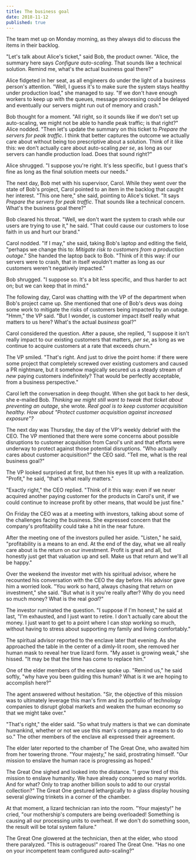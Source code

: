```yaml
---
title: The business goal
date: 2018-11-12
published: true
---
```


The team met up on Monday morning, as they always did to discuss the items in
their backlog.

"Let's talk about Alice's ticket," said Bob, the product owner. "Alice, the
summary here says _Configure auto-scaling_. That sounds like a technical
solution. Remind me, what's the actual business goal there?"

Alice fidgeted in her seat, as all engineers do under the light of a business
person's attention. "Well, I guess it's to make sure the system stays healthy
under production load," she managed to say. "If we don't have enough workers to
keep up with the queues, message processing could be delayed and eventually our
servers might run out of memory and crash."

Bob thought for a moment. "All right, so it sounds like if we don't set up
auto-scaling, we might not be able to handle peak traffic; is that right?"
Alice nodded. "Then let's update the summary on this ticket to _Prepare the
servers for peak traffic_. I think that better captures the outcome we actually
care about without being too prescriptive about a solution. Think of it like
this: we don't actually care about auto-scaling *per se*, as long as our
servers can handle production load. Does that sound right?"

Alice shrugged. "I suppose you're right. It's less specific, but I guess that's
fine as long as the final solution meets our needs."

The next day, Bob met with his supervisor, Carol. While they went over the
state of Bob's project, Carol pointed to an item in the backlog that caught her
interest. "This one here," she said, pointing to Alice's ticket. "It says
_Prepare the servers for peak traffic_. That sounds like a technical concern.
What's the business goal there?"

Bob cleared his throat. "Well, we don't want the system to crash while our
users are trying to use it," he said. "That could cause our customers to lose
faith in us and hurt our brand."

Carol nodded. "If I may," she said, taking Bob's laptop and editing the field,
"perhaps we change this to: _Mitigate risk to customers from a production
outage_." She handed the laptop back to Bob. "Think of it this way: if our
servers were to crash, that in itself wouldn't matter as long as our customers
weren't negatively impacted."

Bob shrugged. "I suppose so. It's a bit less specific, and thus harder to act
on; but we can keep that in mind."

The following day, Carol was chatting with the VP of the department when Bob's
project came up. She mentioned that one of Bob's devs was doing some work to
mitigate the risks of customers being impacted by an outage. "Hmm," the VP
said. "But I wonder, is customer impact itself really what matters to us here?
What's the actual _business_ goal?"

Carol considered the question. After a pause, she replied, "I suppose it isn't
really impact to our existing customers that matters, _per se_, as long as we
continue to acquire customers at a rate that exceeds churn."

The VP smiled. "That's right. And just to drive the point home: if there were
some project that completely screwed over existing customers and caused a PR
nightmare, but it somehow magically secured us a steady stream of _new_ paying
customers indefinitely? That would be perfectly acceptable, from a business
perspective."

Carol left the conversation in deep thought. When she got back to her desk, she
e-mailed Bob. _Thinking we might still want to tweak that ticket about
preventing an outage_, she wrote. _Real goal is to keep customer acquisition
healthy. How about "Protect customer acquisition against increased exposure"?_

The next day was Thursday, the day of the VP's weekly debrief with the CEO. The
VP mentioned that there were some concerns about possible disruptions to
customer acquisition from Carol's unit and that efforts were underway to
protect against those potential disruptions. "Who actually cares about
customer acquisition?" the CEO said. "Tell me, what is the real business goal?"

The VP looked surprised at first, but then his eyes lit up with a realization.
"Profit," he said, "that's what really matters."

"Exactly right," the CEO replied. "Think of it this way: even if we never
acquired another paying customer for the products in Carol's unit, if we could
continue to increase profit by other means, that would be just fine."

On Friday the CEO was at a meeting with investors, talking about some of the
challenges facing the business. She expressed concern that the company's
profitability could take a hit in the near future.

After the meeting one of the investors pulled her aside. "Listen," he said,
"profitability is a means to an end. At the end of the day, what we all really
care about is the return on our investment. Profit is great and all, but
honestly just get that valuation up and sell. Make us that return and we'll all
be happy."

Over the weekend the investor met with his spiritual advisor, where he
recounted his conversation with the CEO the day before. His advisor gave him a
worried look. "You work so hard, always chasing that return on investment," she
said. "But what is it you're really after? Why do you need so much money? What
is the real _goal_?"

The investor ruminated the question. "I suppose if I'm honest," he said at
last, "I'm exhausted, and I just want to retire. I don't actually care about
the money. I just want to get to a point where I can _stop_ working so much,
without having to stress about supporting my family and living comfortably."

The spiritual advisor reported to the enclave later that evening. As she
approached the table in the center of a dimly-lit room, she removed her human
mask to reveal her true lizard form. "My asset is growing weak," she hissed.
"It may be that the time has come to replace him."

One of the elder members of the enclave spoke up. "Remind us," he said softly,
"why have you been guiding this human? What is it we are hoping to accomplish
here?"

The agent answered without hesitation. "Sir, the objective of this mission was
to ultimately leverage this man's firm and its portfolio of technology
companies to disrupt global markets and weaken the human economy so that we
might take over."

"That's right," the elder said. "So what truly matters is that we can dominate
humankind, whether or not we use this man's company as a means to do so." The
other members of the enclave all expressed their agreement.

The elder later reported to the chamber of The Great One, who awaited him from
her towering throne. "Your majesty," he said, prostrating himself. "Our mission
to enslave the human race is progressing as hoped."

The Great One sighed and looked into the distance. "I grow tired of this
mission to enslave humanity. We have already conquered so many worlds. And for
what? Only to trap another billion souls to add to our crystal collection?" The
Great One gestured lethargically to a glass display housing several glowing
trinkets in a corner of the chamber.

At that moment, a lizard technician ran into the room. "Your majesty!" he
cried, "our mothership's computers are being overloaded! Something is causing
all our processing units to overheat. If we don't do something soon, the result
will be total system failure."

The Great One glowered at the technician, then at the elder, who stood there
paralyzed. "This is outrageous!" roared The Great One. "Has no one on your
incompetent team configured auto-scaling?"
